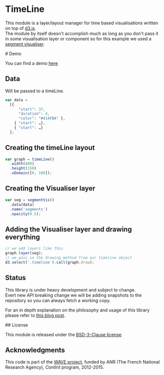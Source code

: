 # TimeLine

This module is a layer/layout manager for time based visualisations written on top of [d3.js](http://d3js.org/).  
The module by itself doesn't accomplish much as long as you don't pass it in some visualisation layer or component so for this example we used a [segment visualiser](https://github.com/ircam-rnd/segment-vis).

<p class="only-readme">
# Demo

You can find a demo [here](https://ircam-rnd.github.io/timeLine/)
</p>

<div class="timeline"></div>

## Data
Will be passed to a timeLine.
```js
var data = 
  [{
      "start": 37,
      "duration": 4,
      "color": "#414FBA" },
    { "start": …},
    { "start": …}
  ];
```

## Creating the timeLine layout
```js
var graph = timeLine()
  .width(800)
  .height(150)
  .xDomain([0, 100]);

```


## Creating the Visualiser layer
```js
var seg = segmentVis()
  .data(data)
  .name('segments')
  .opacity(0.5);
```

## Adding the Visualiser layer and drawing everything
```js
// we add layers like this
graph.layer(seg);
// we pass in the drawing method from our timeline object
d3.select('.timeline').call(graph.draw);

```

## Status

This library is under heavy development and subject to change.  
Evert new API breaking change we will be adding snapshots to the repository so you can always fetch a working copy.

For an in depth  explanation on the philosophy and usage of this library please refer to [this blog post](http://wave.ircam.fr/publications/visual-tools/).

<p class="only-readme">
## License

This module is released under the [BSD-3-Clause license](http://opensource.org/licenses/BSD-3-Clause).

## Acknowledgments

This code is part of the [WAVE project](http://wave.ircam.fr), funded by ANR (The French National Research Agency), *ContInt* program, 2012-2015.
</p>

<script src="http://d3js.org/d3.v3.min.js" charset="utf-8"></script>
<script src="https://rawgit.com/ircam-rnd/segment-vis/master/segment-vis.min.js"></script>
<script src="https://rawgit.com/ircam-rnd/timeLine/master/timeLine.min.js"></script>
<script>

    var data = [{
                    "start": 0,
                    "duration": 4,
                    "color": "#414FBA"
                  }, {
                    "start": 5,
                    "duration": 7,
                    "color": "#2A2E68"
                  }, {
                    "start": 18,
                    "duration": 9,
                    "color": "#5A281E"
                  }, {
                    "start": 30,
                    "duration": 7,
                    "color": "#BE7C7A"
                  }, {
                    "start": 16,
                    "duration": 6,
                    "color": "#BE7C7A"
                  }, {
                    "start": 8,
                    "duration": 3,
                    "color": "#2A2E68"
                  }, {
                    "start": 1,
                    "duration": 4,
                    "color": "#C52599"
                  }, {
                    "start": 63,
                    "duration": 9,
                    "color": "#CA56F4"
                  }, {
                    "start": 90,
                    "duration": 9,
                    "color": "#5A281E"
                  }, {
                    "start": 20,
                    "duration": 6,
                    "color": "#CA56F4"
                  }];

    document.addEventListener('DOMContentLoaded', function() {
      
      document.querySelector('.timeline').innerHTML = '';
      
      // Timeline
      // --------
      var graph = timeLine()
        .width(750)
        .height(150)
        .xDomain([0, 100]);

      // segments layer
      // --------------
      graph.layer(
        segmentVis()
        .data(data)
        .name('segments')
        .opacity(0.5));

      d3.select('.timeline').call(graph.draw);

    });
  </script>